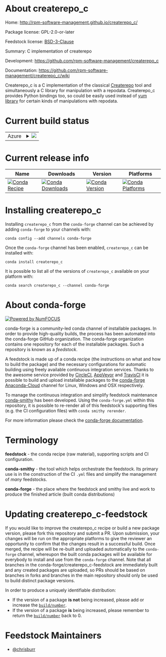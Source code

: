 About createrepo_c
==================

Home: http://rpm-software-management.github.io/createrepo_c/

Package license: GPL-2.0-or-later

Feedstock license: [BSD-3-Clause](https://github.com/conda-forge/createrepo_c-feedstock/blob/master/LICENSE.txt)

Summary: C implementation of createrepo

Development: https://github.com/rpm-software-management/createrepo_c

Documentation: https://github.com/rpm-software-management/createrepo_c/wiki

Createrepo_c is a C implementation of the classical [Createrepo](http://createrepo.baseurl.org/)
tool and simultaneously a C library for manipulation with a repodata.
Createrepo_c provides Python bindings too, so could be easily used instead
of [yum library](http://yum.baseurl.org/) for certain kinds of
manipulations with repodata.


Current build status
====================


<table>
    
  <tr>
    <td>Azure</td>
    <td>
      <details>
        <summary>
          <a href="https://dev.azure.com/conda-forge/feedstock-builds/_build/latest?definitionId=10161&branchName=master">
            <img src="https://dev.azure.com/conda-forge/feedstock-builds/_apis/build/status/createrepo_c-feedstock?branchName=master">
          </a>
        </summary>
        <table>
          <thead><tr><th>Variant</th><th>Status</th></tr></thead>
          <tbody><tr>
              <td>linux_64_python3.6.____cpython</td>
              <td>
                <a href="https://dev.azure.com/conda-forge/feedstock-builds/_build/latest?definitionId=10161&branchName=master">
                  <img src="https://dev.azure.com/conda-forge/feedstock-builds/_apis/build/status/createrepo_c-feedstock?branchName=master&jobName=linux&configuration=linux_64_python3.6.____cpython" alt="variant">
                </a>
              </td>
            </tr><tr>
              <td>linux_64_python3.7.____cpython</td>
              <td>
                <a href="https://dev.azure.com/conda-forge/feedstock-builds/_build/latest?definitionId=10161&branchName=master">
                  <img src="https://dev.azure.com/conda-forge/feedstock-builds/_apis/build/status/createrepo_c-feedstock?branchName=master&jobName=linux&configuration=linux_64_python3.7.____cpython" alt="variant">
                </a>
              </td>
            </tr><tr>
              <td>linux_64_python3.8.____cpython</td>
              <td>
                <a href="https://dev.azure.com/conda-forge/feedstock-builds/_build/latest?definitionId=10161&branchName=master">
                  <img src="https://dev.azure.com/conda-forge/feedstock-builds/_apis/build/status/createrepo_c-feedstock?branchName=master&jobName=linux&configuration=linux_64_python3.8.____cpython" alt="variant">
                </a>
              </td>
            </tr>
          </tbody>
        </table>
      </details>
    </td>
  </tr>
</table>

Current release info
====================

| Name | Downloads | Version | Platforms |
| --- | --- | --- | --- |
| [![Conda Recipe](https://img.shields.io/badge/recipe-createrepo_c-green.svg)](https://anaconda.org/conda-forge/createrepo_c) | [![Conda Downloads](https://img.shields.io/conda/dn/conda-forge/createrepo_c.svg)](https://anaconda.org/conda-forge/createrepo_c) | [![Conda Version](https://img.shields.io/conda/vn/conda-forge/createrepo_c.svg)](https://anaconda.org/conda-forge/createrepo_c) | [![Conda Platforms](https://img.shields.io/conda/pn/conda-forge/createrepo_c.svg)](https://anaconda.org/conda-forge/createrepo_c) |

Installing createrepo_c
=======================

Installing `createrepo_c` from the `conda-forge` channel can be achieved by adding `conda-forge` to your channels with:

```
conda config --add channels conda-forge
```

Once the `conda-forge` channel has been enabled, `createrepo_c` can be installed with:

```
conda install createrepo_c
```

It is possible to list all of the versions of `createrepo_c` available on your platform with:

```
conda search createrepo_c --channel conda-forge
```


About conda-forge
=================

[![Powered by NumFOCUS](https://img.shields.io/badge/powered%20by-NumFOCUS-orange.svg?style=flat&colorA=E1523D&colorB=007D8A)](http://numfocus.org)

conda-forge is a community-led conda channel of installable packages.
In order to provide high-quality builds, the process has been automated into the
conda-forge GitHub organization. The conda-forge organization contains one repository
for each of the installable packages. Such a repository is known as a *feedstock*.

A feedstock is made up of a conda recipe (the instructions on what and how to build
the package) and the necessary configurations for automatic building using freely
available continuous integration services. Thanks to the awesome service provided by
[CircleCI](https://circleci.com/), [AppVeyor](https://www.appveyor.com/)
and [TravisCI](https://travis-ci.com/) it is possible to build and upload installable
packages to the [conda-forge](https://anaconda.org/conda-forge)
[Anaconda-Cloud](https://anaconda.org/) channel for Linux, Windows and OSX respectively.

To manage the continuous integration and simplify feedstock maintenance
[conda-smithy](https://github.com/conda-forge/conda-smithy) has been developed.
Using the ``conda-forge.yml`` within this repository, it is possible to re-render all of
this feedstock's supporting files (e.g. the CI configuration files) with ``conda smithy rerender``.

For more information please check the [conda-forge documentation](https://conda-forge.org/docs/).

Terminology
===========

**feedstock** - the conda recipe (raw material), supporting scripts and CI configuration.

**conda-smithy** - the tool which helps orchestrate the feedstock.
                   Its primary use is in the construction of the CI ``.yml`` files
                   and simplify the management of *many* feedstocks.

**conda-forge** - the place where the feedstock and smithy live and work to
                  produce the finished article (built conda distributions)


Updating createrepo_c-feedstock
===============================

If you would like to improve the createrepo_c recipe or build a new
package version, please fork this repository and submit a PR. Upon submission,
your changes will be run on the appropriate platforms to give the reviewer an
opportunity to confirm that the changes result in a successful build. Once
merged, the recipe will be re-built and uploaded automatically to the
`conda-forge` channel, whereupon the built conda packages will be available for
everybody to install and use from the `conda-forge` channel.
Note that all branches in the conda-forge/createrepo_c-feedstock are
immediately built and any created packages are uploaded, so PRs should be based
on branches in forks and branches in the main repository should only be used to
build distinct package versions.

In order to produce a uniquely identifiable distribution:
 * If the version of a package **is not** being increased, please add or increase
   the [``build/number``](https://conda.io/docs/user-guide/tasks/build-packages/define-metadata.html#build-number-and-string).
 * If the version of a package **is** being increased, please remember to return
   the [``build/number``](https://conda.io/docs/user-guide/tasks/build-packages/define-metadata.html#build-number-and-string)
   back to 0.

Feedstock Maintainers
=====================

* [@chrisburr](https://github.com/chrisburr/)

